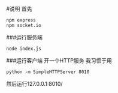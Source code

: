 #说明
首先 
```
npm express
npm socket.io
```

###运行服务端
```
node index.js
```

###运行客户端
开一个HTTP服务
我习惯于用
```
python -m SimpleHTTPServer 8010
```
然后运行127.0.0.1:8010/

